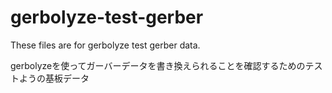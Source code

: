# gerbolyze-test-gerber
These files are for gerbolyze test gerber data.

gerbolyzeを使ってガーバーデータを書き換えられることを確認するためのテストようの基板データ

